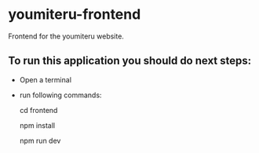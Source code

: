 # youmiteru-frontend
Frontend for the youmiteru website.

## To run this application you should do next steps:
- Open a terminal
- run following commands:
  
  cd frontend

  npm install
  
  npm run dev
